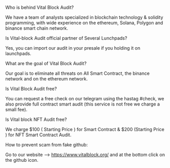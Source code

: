 Who is behind Vital Block Audit?

We have a team of analysts specialized in blockchain technology & solidity programming, with wide experience on the ethereum, Solana, Polygon and binance smart chain network.

Is Vital-block Audit official partner of Several Lunchpads?

Yes, you can import our audit in your presale if you holding it on launchpads.

What are the goal of Vital Block Audit?

Our goal is to eliminate all threats on All Smart Contract, the binance network and on the ethereum network.

Is Vital Block Audit free?

You can request a free check on our telegram using the hastag #check, we also provide full contract smart audit (this service is not free we charge a small fee).

Is Vital block NFT Audit free?

We charge $100 ( Starting Price ) for Smart Contract & $200 (Starting Price ) for NFT Smart Contract Audit.

How to prevent scam from fake github:

Go to our website --> https://www.vitalblock.org/ and at the bottom click on the github icon.


